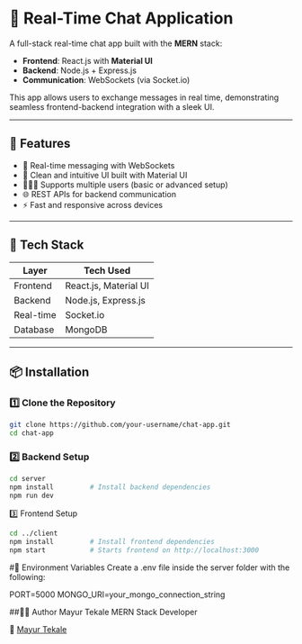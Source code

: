 # 💬 Real-Time Chat Application

A full-stack real-time chat app built with the **MERN** stack:

- **Frontend**: React.js with **Material UI**
- **Backend**: Node.js + Express.js
- **Communication**: WebSockets (via Socket.io)

This app allows users to exchange messages in real time, demonstrating seamless frontend-backend integration with a sleek UI.

---

## 🚀 Features

- 🔁 Real-time messaging with WebSockets
- 💬 Clean and intuitive UI built with Material UI
- 🧑‍🤝‍🧑 Supports multiple users (basic or advanced setup)
- 🌐 REST APIs for backend communication
- ⚡ Fast and responsive across devices

---

## 🧱 Tech Stack

| Layer       | Tech Used                 |
|-------------|---------------------------|
| Frontend    | React.js, Material UI     |
| Backend     | Node.js, Express.js       |
| Real-time   | Socket.io                 |
| Database    | MongoDB  |

---

## 📦 Installation

### 1️⃣ Clone the Repository

```bash
git clone https://github.com/your-username/chat-app.git
cd chat-app
```

### 2️⃣ Backend Setup


```bash
cd server
npm install         # Install backend dependencies
npm run dev          
```

3️⃣ Frontend Setup

```bash
cd ../client
npm install         # Install frontend dependencies
npm start           # Starts frontend on http://localhost:3000
```

#🔧 Environment Variables
Create a .env file inside the server folder with the following:

PORT=5000
MONGO_URI=your_mongo_connection_string


##🙋‍♂️ Author
Mayur Tekale
MERN Stack Developer

💼 [Mayur Tekale](https://www.linkedin.com/in/mayur-tekale/)



 
 

